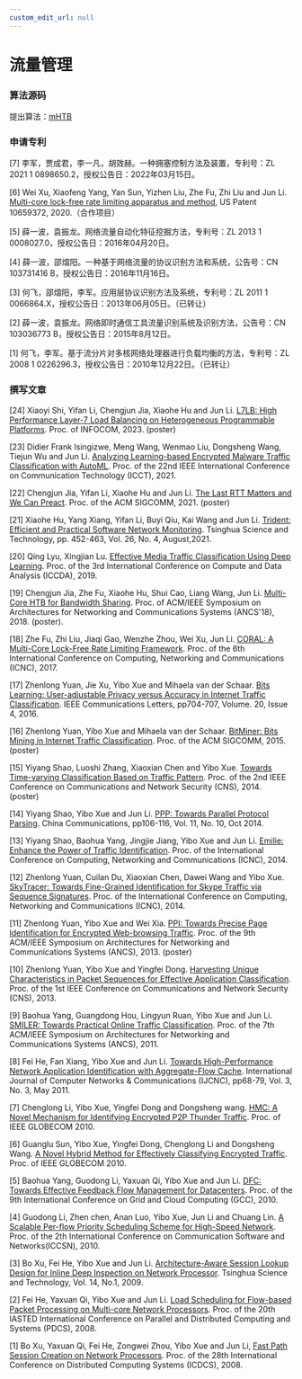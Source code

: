 ```yaml
---
custom_edit_url: null
---
```


# 流量管理

### 算法源码

提出算法：[mHTB](../../static/share/mHTB.zip)

### 申请专利

[7] 李军，贾成君，李一凡，胡效赫。一种拥塞控制方法及装置，专利号：ZL 2021 1 0898650.2，授权公告日：2022年03月15日。

[6] Wei Xu, Xiaofeng Yang, Yan Sun, Yizhen Liu, Zhe Fu, Zhi Liu and Jun Li. [Multi-core lock-free rate limiting apparatus and method](https://uspto.report/patent/grant/10659372), US Patent 10659372, 2020.（合作项目）

[5] 薛一波，袁振龙。网络流量自动化特征挖掘方法，专利号：ZL 2013 1 0008027.0，授权公告日：2016年04月20日。

[4] 薛一波，邵熠阳。一种基于网络流量的协议识别方法和系统，公告号：CN 103731416 B，授权公告日：2016年11月16日。

[3] 何飞，邵熠阳，李军。应用层协议识别方法及系统，专利号：ZL 2011 1 0066864.X，授权公告日：2013年06月05日。（已转让）

[2] 薛一波，袁振龙。网络即时通信工具流量识别系统及识别方法，公告号：CN 103036773 B，授权公告日：2015年8月12日。

[1] 何飞，李军。基于流分片对多核网络处理器进行负载均衡的方法，专利号：ZL 2008 1 0226296.3，授权公告日：2010年12月22日。（已转让）

### 撰写文章

[24] Xiaoyi Shi, Yifan Li, Chengjun Jia, Xiaohe Hu and Jun Li. [L7LB: High Performance Layer-7 Load Balancing on Heterogeneous Programmable Platforms](../../static/share/L7LB-infocom23-poster.pdf). Proc. of INFOCOM, 2023. (poster)

[23] Didier Frank Isingizwe, Meng Wang, Wenmao Liu, Dongsheng Wang, Tiejun Wu and Jun Li. [Analyzing Learning-based Encrypted Malware Traffic Classification with AutoML](../../static/share/Didier_CT1078.pdf). Proc. of the 22nd IEEE International Conference on Communication Technology (ICCT), 2021.

[22] Chengjun Jia, Yifan Li, Xiaohe Hu and Jun Li. [The Last RTT Matters and We Can Preact](https://dl.acm.org/doi/abs/10.1145/3472716.3472847). Proc. of the ACM SIGCOMM, 2021. (poster)

[21] Xiaohe Hu, Yang Xiang, Yifan Li, Buyi Qiu, Kai Wang and Jun Li. [Trident: Efficient and Practical Software Network Monitoring](../../static/share/Xiaohe-TST-2021.pdf). Tsinghua Science and Technology, pp. 452-463, Vol. 26, No. 4, August,2021.

[20] Qing Lyu, Xingjian Lu. [Effective Media Traffic Classification Using Deep Learning](../../static/share/QLV-ICCDA19-traffic_classification.pdf). Proc. of the 3rd International Conference on Compute and Data Analysis (ICCDA), 2019.

[19] Chengjun Jia, Zhe Fu, Xiaohe Hu, Shui Cao, Liang Wang, Jun Li. [Multi-Core HTB for Bandwidth Sharing](../../static/share/Multi-Core_HTB-ChengjunJia.pdf). Proc. of ACM/IEEE Symposium on Architectures for Networking and Communications Systems (ANCS'18), 2018. (poster).

[18] Zhe Fu, Zhi Liu, Jiaqi Gao, Wenzhe Zhou, Wei Xu, Jun Li. [CORAL: A Multi-Core Lock-Free Rate Limiting Framework](../../static/share/Zhe_Fu_qos_paper.pdf). Proc. of the 6th International Conference on Computing, Networking and Communications (ICNC), 2017.

[17] Zhenlong Yuan, Jie Xu, Yibo Xue and Mihaela van der Schaar. [Bits Learning: User-adjustable Privacy versus Accuracy in Internet Traffic Classification](../../static/share/YuanZhenlong-commlett2016.pdf). IEEE Communications Letters, pp704-707, Volume. 20, Issue 4, 2016.

[16] Zhenlong Yuan, Yibo Xue and Mihaela van der Schaar. [BitMiner: Bits Mining in Internet Traffic Classification](../../static/share/YuanZhenlong-SIGCOMM2015.pdf). Proc. of the ACM SIGCOMM, 2015. (poster)

[15] Yiyang Shao, Luoshi Zhang, Xiaoxian Chen and Yibo Xue. [Towards Time-varying Classification Based on Traffic Pattern](../../static/share/ShaoYiyang-CNS2014.pdf). Proc. of the 2nd IEEE Conference on Communications and Network Security (CNS), 2014. (poster)

[14] Yiyang Shao, Yibo Xue and Jun Li. [PPP: Towards Parallel Protocol Parsing](../../static/share/ShaoYiyang-CCom2014.pdf). China Communications, pp106-116, Vol. 11, No. 10, Oct 2014.

[13] Yiyang Shao, Baohua Yang, Jingjie Jiang, Yibo Xue and Jun Li. [Emilie: Enhance the Power of Traffic Identification](../../static/share/ShaoYiyang-ICNC2014.pdf). Proc. of the International Conference on Computing, Networking and Communications (ICNC), 2014.

[12] Zhenlong Yuan, Cuilan Du, Xiaoxian Chen, Dawei Wang and Yibo Xue. [SkyTracer: Towards Fine-Grained Identification for Skype Traffic via Sequence Signatures](../../static/share/YuanZhenlong-ICNC2014.pdf). Proc. of the International Conference on Computing, Networking and Communications (ICNC), 2014.

[11] Zhenlong Yuan, Yibo Xue and Wei Xia. [PPI: Towards Precise Page Identification for Encrypted Web-browsing Traffic](../../static/share/YuanZhenlong-ANCS2013.pdf). Proc. of the 9th ACM/IEEE Symposium on Architectures for Networking and Communications Systems (ANCS), 2013. (poster)

[10] Zhenlong Yuan, Yibo Xue and Yingfei Dong. [Harvesting Unique Characteristics in Packet Sequences for Effective Application Classification](../../static/share/YuanZhenlong-CNS2013.pdf). Proc. of the 1st IEEE Conference on Communications and Network Security (CNS), 2013.

[9] Baohua Yang, Guangdong Hou, Lingyun Ruan, Yibo Xue and Jun Li. [SMILER: Towards Practical Online Traffic Classification](../../static/share/ANCS2011-Baohua.pdf). Proc. of the 7th ACM/IEEE Symposium on Architectures for Networking and Communications Systems (ANCS), 2011.

[8] Fei He, Fan Xiang, Yibo Xue and Jun Li. [Towards High-Performance Network Application Identification with Aggregate-Flow Cache](../../static/share/1105.5684.pdf). International Journal of Computer Networks & Communications (IJCNC), pp68-79, Vol. 3, No. 3, May 2011.

[7] Chenglong Li, Yibo Xue, Yingfei Dong and Dongsheng wang. [HMC: A Novel Mechanism for Identifying Encrypted P2P Thunder Traffic](../../static/share/hmc.pdf). Proc. of IEEE GLOBECOM 2010.

[6] Guanglu Sun, Yibo Xue, Yingfei Dong, Chenglong Li and Dongsheng Wang. [A Novel Hybrid Method for Effectively Classifying Encrypted Traffic](../../static/share/classify_encrypted.pdf). Proc. of IEEE GLOBECOM 2010.

[5] Baohua Yang, Guodong Li, Yaxuan Qi, Yibo Xue and Jun Li. [DFC: Towards Effective Feedback Flow Management for Datacenters](../../static/share/dfc.pdf). Proc. of the 9th International Conference on Grid and Cloud Computing (GCC), 2010.

[4] Guodong Li, Zhen chen, Anan Luo, Yibo Xue, Jun Li and Chuang Lin. [A Scalable Per-flow Priority Scheduling Scheme for High-Speed Network](../../static/share/AScalablePer-flowPrioritySchedulingSchemeforHigh-SpeedNetwork.pdf). Proc. of the 2th International Conference on Communication Software and Networks(ICCSN), 2010.

[3] Bo Xu, Fei He, Yibo Xue and Jun Li. [Architecture-Aware Session Lookup Design for Inline Deep Inspection on Network Processor](../../static/share/Session_Design.pdf). Tsinghua Science and Technology, Vol. 14, No.1, 2009.

[2] Fei He, Yaxuan Qi, Yibo Xue and Jun Li. [Load Scheduling for Flow-based Packet Processing on Multi-core Network Processors](../../static/share/Balance_PDCS.pdf). Proc. of the 20th IASTED International Conference on Parallel and Distributed Computing and Systems (PDCS), 2008.

[1] Bo Xu, Yaxuan Qi, Fei He, Zongwei Zhou, Yibo Xue and Jun Li, [Fast Path Session Creation on Network Processors](../../static/share/ICDCS08_bxu.pdf). Proc. of the 28th International Conference on Distributed Computing Systems (ICDCS), 2008.

